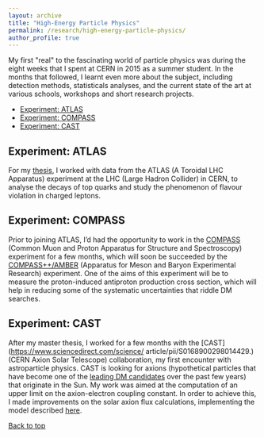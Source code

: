 ```yaml
---
layout: archive
title: "High-Energy Particle Physics"
permalink: /research/high-energy-particle-physics/
author_profile: true
---
```



My first "real" to the fascinating world of particle physics was during the eight weeks that I spent at CERN in 2015 as a summer student. In the months that followed, I learnt even more about the subject, including detection methods, statisticals analyses, and the current state of the art at various schools, workshops and short research projects. 


* [Experiment: ATLAS](#experiment-atlas)
* [Experiment: COMPASS](#experiment-compass)
* [Experiment: CAST](#experiment-cast)


## Experiment: ATLAS

For my [thesis](https://cds.cern.ch/record/2653340), I worked with data from the ATLAS (A Toroidal LHC Apparatus) experiment at the LHC (Large Hadron Collider) in CERN, to analyse the decays of top quarks and study the phenomenon of flavour violation in charged leptons.

## Experiment: COMPASS

Prior to joining ATLAS, I’d had the opportunity to work in the [COMPASS](https://doi.org/10.1016%2Fj.nima.2007.03.026) (Common Muon and Proton Apparatus for Structure and Spectroscopy) experiment for a few months, which will soon be succeeded by the [COMPASS++/AMBER](https://cds.cern.ch/record/2826884) (Apparatus for Meson and Baryon Experimental Research) experiment. One of the aims of this experiment will be to measure the proton-induced antiproton production cross section, which will help in reducing some of the systematic uncertainties that riddle DM searches.

## Experiment: CAST

After my master thesis, I worked for a few months with the [CAST](https://www.sciencedirect.com/science/ article/pii/S0168900298014429.) (CERN Axion Solar Telescope) collaboration, my first encounter with astroparticle physics. CAST is looking for axions (hypothetical particles that have become one of the [leading DM candidates](https://www.science.org/doi/full/10.1126/sciadv.abj3618) over the past few years) that originate in the Sun. My work was aimed at the computation of an upper limit on the axion-electron coupling constant. In order to achieve this, I made improvements on the solar axion flux calculations, implementing the model described [here](https://doi.org/10.1088%2F1475-7516%2F2013%2F12%2F008).

[Back to top](#)